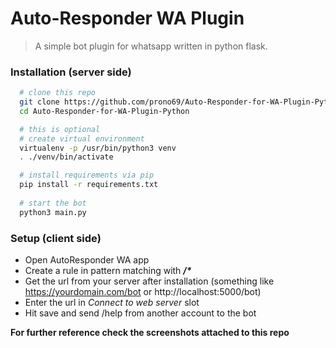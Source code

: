 # Auto-Responder WA Plugin 
> A simple bot plugin for whatsapp written in python flask.

### Installation (server side)
```bash
  # clone this repo
  git clone https://github.com/prono69/Auto-Responder-for-WA-Plugin-Python.git
  cd Auto-Responder-for-WA-Plugin-Python

  # this is optional
  # create virtual environment
  virtualenv -p /usr/bin/python3 venv
  . ./venv/bin/activate

  # install requirements via pip
  pip install -r requirements.txt
  
  # start the bot
  python3 main.py
```
### Setup (client side)
* Open AutoResponder WA app
* Create a rule in pattern matching with **_/*_**
* Get the url from your server after installation (something like https://yourdomain.com/bot or http://localhost:5000/bot)
* Enter the url in _Connect to web server_ slot
* Hit save and send /help from another account to the bot
  
**For further reference check the screenshots attached to this repo**